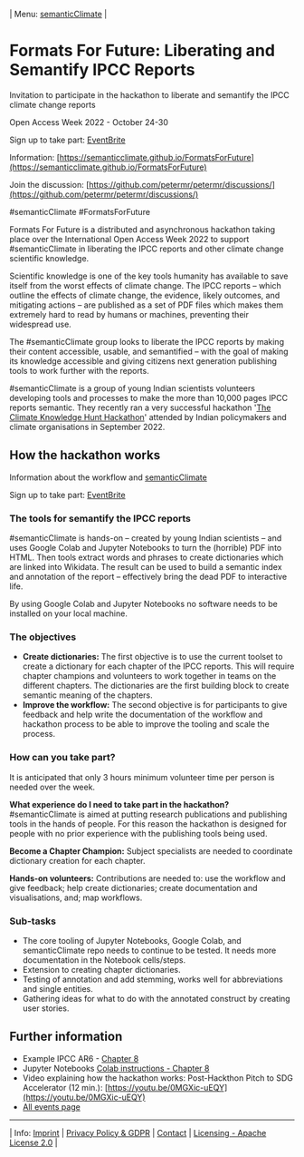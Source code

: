 | Menu: [semanticClimate](../) |

# Formats For Future: Liberating and Semantify IPCC Reports

Invitation to participate in the hackathon to liberate and semantify the IPCC climate change reports

Open Access Week 2022 - October 24-30

Sign up to take part: [EventBrite](https://www.eventbrite.co.uk/e/formats-for-future-liberating-and-semantify-ipcc-reports-tickets-439057261087)

Information: [https://semanticclimate.github.io/FormatsForFuture](https://semanticclimate.github.io/FormatsForFuture)

Join the discussion: [https://github.com/petermr/petermr/discussions/](https://github.com/petermr/petermr/discussions/)

#semanticClimate #FormatsForFuture

Formats For Future is a distributed and asynchronous hackathon taking place over the International Open Access Week 2022 to support #semanticClimate in liberating the IPCC reports and other climate change scientific knowledge.

Scientific knowledge is one of the key tools humanity has available to save itself from the worst effects of climate change. The IPCC reports – which outline the effects of climate change, the evidence, likely outcomes, and mitigating actions – are published as a set of PDF files which makes them extremely hard to read by humans or machines, preventing their widespread use.

The #semanticClimate group looks to liberate the IPCC reports by making their content accessible, usable, and semantified – with the goal of making its knowledge accessible and giving citizens next generation publishing tools to work further with the reports.

#semanticClimate is a group of young Indian scientists volunteers developing tools and processes to make the more than 10,000 pages IPCC reports semantic. They recently ran a very successful hackathon '[The Climate Knowledge Hunt Hackathon](https://www.eventbrite.co.uk/e/the-climate-knowledge-hunt-hackathon-tickets-414825362827)' attended by Indian policymakers and climate organisations in September 2022.

## How the hackathon works

Information about the workflow and [semanticClimate](https://github.com/petermr/semanticClimate/blob/main/README.md)

Sign up to take part: [EventBrite](https://www.eventbrite.co.uk/e/formats-for-future-liberating-and-semantify-ipcc-reports-tickets-439057261087)

### **The tools for semantify the IPCC reports**

#semanticClimate is hands-on – created by young Indian scientists – and uses Google Colab and Jupyter Notebooks to turn the (horrible) PDF into HTML. Then tools extract words and phrases to create dictionaries which are linked into Wikidata. The result can be used to build a semantic index and annotation of the report – effectively bring the dead PDF to interactive life.

By using Google Colab and Jupyter Notebooks no software needs to be installed on your local machine.

### **The objectives**

- **Create dictionaries:** The first objective is to use the current toolset to create a dictionary for each chapter of the IPCC reports. This will require chapter champions and volunteers to work together in teams on the different chapters. The dictionaries are the first building block to create semantic meaning of the chapters.
- **Improve the workflow:** The second objective is for participants to give feedback and help write the documentation of the workflow and hackathon process to be able to improve the tooling and scale the process.

### **How can you take part?**

It is anticipated that only 3 hours minimum volunteer time per person is needed over the week.

**What experience do I need to take part in the hackathon?** #semanticClimate is aimed at putting research publications and publishing tools in the hands of people. For this reason the hackathon is designed for people with no prior experience with the publishing tools being used.

**Become a Chapter Champion:** Subject specialists are needed to coordinate dictionary creation for each chapter.

**Hands-on volunteers:** Contributions are needed to: use the workflow and give feedback; help create dictionaries; create documentation and visualisations, and; map workflows.

### Sub-tasks

- The core tooling of Jupyter Notebooks, Google Colab, and semanticClimate repo needs to continue to be tested. It needs more documentation in the Notebook cells/steps.
- Extension to creating chapter dictionaries.
- Testing of annotation and add stemming, works well for abbreviations and single entities.
- Gathering ideas for what to do with the annotated construct by creating user stories.

## Further information

- Example IPCC AR6 - [Chapter 8](https://github.com/petermr/semanticClimate/tree/main/ipcc/ar6/wg3/Chapter08)
- Jupyter Notebooks [Colab instructions - Chapter 8](https://github.com/petermr/semanticClimate/blob/main/outreach/climate_knowledge_hunt_hackathon/Hackathon_Notebook/climate_hackathon_chapter08.ipynb)
- Video explaining how the hackathon works: Post-Hackthon Pitch to SDG Accelerator (12 min.): [https://youtu.be/0MGXic-uEQY](https://youtu.be/0MGXic-uEQY)
- [All events page](https://github.com/petermr/semanticClimate/blob/main/events.md)


---

| Info: [Imprint](imprint.md) | [Privacy Policy & GDPR](/gdpr.md) | [Contact](https://github.com/petermr/petermr/discussions/) | [Licensing - Apache License 2.0](https://github.com/petermr/semanticClimate/blob/main/LICENSE) |
